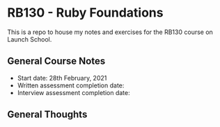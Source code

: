 # RB130 - Ruby Foundations
This is a repo to house my notes and exercises for the RB130 course on Launch School.

## General Course Notes
- Start date: 28th February, 2021
- Written assessment completion date: 
- Interview assessment completion date: 

## General Thoughts

